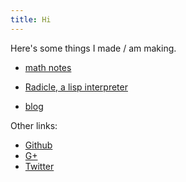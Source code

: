 ```yaml
---
title: Hi
---
```

Here's some things I made / am making.

 - [math notes](math_notes/)

 - [Radicle, a lisp interpreter](https://github.com/nham/radicle)

 - [blog](blog/)


Other links:

 - [Github](https://github.com/nham)
 - [G+](https://plus.google.com/107239411748947572422/)
 - [Twitter](https://twitter.com/cryptomorphism)
